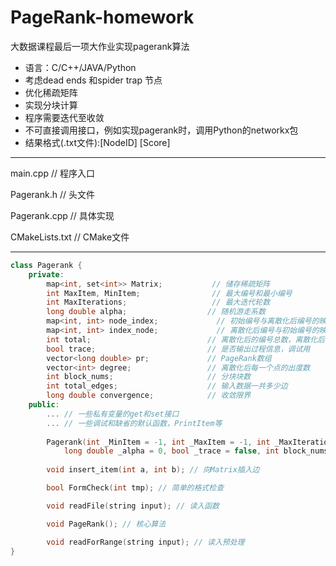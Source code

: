 # PageRank-homework
大数据课程最后一项大作业实现pagerank算法

* 语言：C/C++/JAVA/Python
* 考虑dead ends 和spider trap 节点
* 优化稀疏矩阵
* 实现分块计算
* 程序需要迭代至收敛
* 不可直接调用接口，例如实现pagerank时，调用Python的networkx包
* 结果格式(.txt文件):[NodeID] [Score]

---

main.cpp       // 程序入口

Pagerank.h     // 头文件

Pagerank.cpp   // 具体实现

CMakeLists.txt // CMake文件

---

```C++
class Pagerank {
    private:
        map<int, set<int>> Matrix;           // 储存稀疏矩阵
        int MaxItem, MinItem;                // 最大编号和最小编号
        int MaxIterations;                   // 最大迭代轮数
        long double alpha;                  // 随机游走系数
        map<int, int> node_index;             // 初始编号与离散化后编号的映射
        map<int, int> index_node;             // 离散化后编号与初始编号的映射
        int total;                          // 离散化后的编号总数，离散化后编号为[0,total)
        bool trace;                         // 是否输出过程信息，调试用
        vector<long double> pr;             // PageRank数组
        vector<int> degree;                 // 离散化后每一个点的出度数
        int block_nums;                     // 分块块数
        int total_edges;                    // 输入数据一共多少边
        long double convergence;            // 收敛限界
    public:
        ... // 一些私有变量的get和set接口
        ... // 一些调试和缺省的默认函数，PrintItem等
        
        Pagerank(int _MinItem = -1, int _MaxItem = -1, int _MaxIterations = -1,
            long double _alpha = 0, bool _trace = false, int block_nums = 1, long double convergence = 1e-5); // 构造函数
        
        void insert_item(int a, int b); // 向Matrix插入边

        bool FormCheck(int tmp); // 简单的格式检查

        void readFile(string input); // 读入函数

        void PageRank(); // 核心算法

        void readForRange(string input); // 读入预处理
}
```

